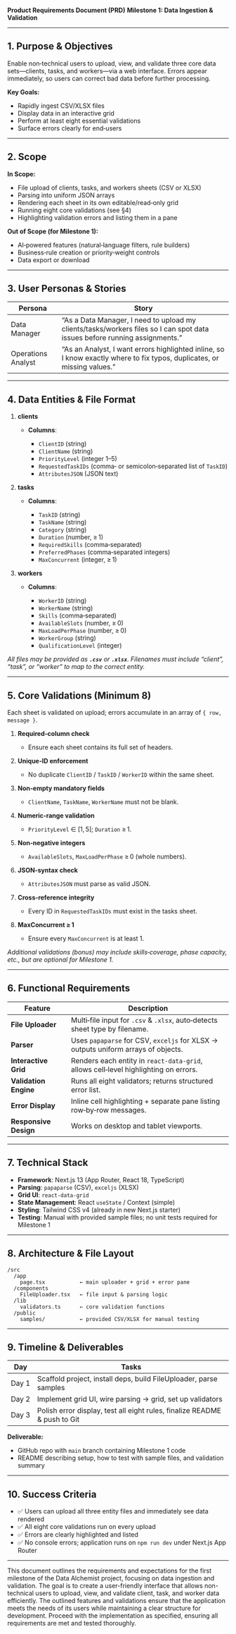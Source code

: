 **Product Requirements Document (PRD)**
**Milestone 1: Data Ingestion & Validation**

---

## 1. Purpose & Objectives

Enable non‑technical users to upload, view, and validate three core data sets—clients, tasks, and workers—via a web interface. Errors appear immediately, so users can correct bad data before further processing.

**Key Goals:**

* Rapidly ingest CSV/XLSX files
* Display data in an interactive grid
* Perform at least eight essential validations
* Surface errors clearly for end‑users

---

## 2. Scope

**In Scope:**

* File upload of clients, tasks, and workers sheets (CSV or XLSX)
* Parsing into uniform JSON arrays
* Rendering each sheet in its own editable/read‑only grid
* Running eight core validations (see §4)
* Highlighting validation errors and listing them in a pane

**Out of Scope (for Milestone 1):**

* AI‑powered features (natural‑language filters, rule builders)
* Business‑rule creation or priority‑weight controls
* Data export or download

---

## 3. User Personas & Stories

| Persona            | Story                                                                                                                      |
| ------------------ | -------------------------------------------------------------------------------------------------------------------------- |
| Data Manager       | “As a Data Manager, I need to upload my clients/tasks/workers files so I can spot data issues before running assignments.” |
| Operations Analyst | “As an Analyst, I want errors highlighted inline, so I know exactly where to fix typos, duplicates, or missing values.”    |

---

## 4. Data Entities & File Format

1. **clients**

   * **Columns**:

     * `ClientID` (string)
     * `ClientName` (string)
     * `PriorityLevel` (integer 1–5)
     * `RequestedTaskIDs` (comma‑ or semicolon‑separated list of `TaskID`)
     * `AttributesJSON` (JSON text)
2. **tasks**

   * **Columns**:

     * `TaskID` (string)
     * `TaskName` (string)
     * `Category` (string)
     * `Duration` (number, ≥ 1)
     * `RequiredSkills` (comma‑separated)
     * `PreferredPhases` (comma‑separated integers)
     * `MaxConcurrent` (integer, ≥ 1)
3. **workers**

   * **Columns**:

     * `WorkerID` (string)
     * `WorkerName` (string)
     * `Skills` (comma‑separated)
     * `AvailableSlots` (number, ≥ 0)
     * `MaxLoadPerPhase` (number, ≥ 0)
     * `WorkerGroup` (string)
     * `QualificationLevel` (integer)

*All files may be provided as **`.csv`** or **`.xlsx`**. Filenames must include “client”, “task”, or “worker” to map to the correct entity.*

---

## 5. Core Validations (Minimum 8)

Each sheet is validated on upload; errors accumulate in an array of `{ row, message }`.

1. **Required‑column check**

   * Ensure each sheet contains its full set of headers.
2. **Unique‑ID enforcement**

   * No duplicate `ClientID` / `TaskID` / `WorkerID` within the same sheet.
3. **Non‑empty mandatory fields**

   * `ClientName`, `TaskName`, `WorkerName` must not be blank.
4. **Numeric‑range validation**

   * `PriorityLevel` ∈ \[1, 5]; `Duration` ≥ 1.
5. **Non‑negative integers**

   * `AvailableSlots`, `MaxLoadPerPhase` ≥ 0 (whole numbers).
6. **JSON‑syntax check**

   * `AttributesJSON` must parse as valid JSON.
7. **Cross‑reference integrity**

   * Every ID in `RequestedTaskIDs` must exist in the tasks sheet.
8. **MaxConcurrent ≥ 1**

   * Ensure every `MaxConcurrent` is at least 1.

*Additional validations (bonus) may include skills‑coverage, phase capacity, etc., but are optional for Milestone 1.*

---

## 6. Functional Requirements

| Feature               | Description                                                                         |
| --------------------- | ----------------------------------------------------------------------------------- |
| **File Uploader**     | Multi‑file input for `.csv` & `.xlsx`, auto‑detects sheet type by filename.         |
| **Parser**            | Uses `papaparse` for CSV, `exceljs` for XLSX → outputs uniform arrays of objects.   |
| **Interactive Grid**  | Renders each entity in `react-data-grid`, allows cell‑level highlighting on errors. |
| **Validation Engine** | Runs all eight validators; returns structured error list.                           |
| **Error Display**     | Inline cell highlighting + separate pane listing row‑by‑row messages.               |
| **Responsive Design** | Works on desktop and tablet viewports.                                              |

---

## 7. Technical Stack

* **Framework**: Next.js 13 (App Router, React 18, TypeScript)
* **Parsing**: `papaparse` (CSV), `exceljs` (XLSX)
* **Grid UI**: `react-data-grid`
* **State Management**: React `useState` / Context (simple)
* **Styling**: Tailwind CSS v4 (already in new Next.js starter)
* **Testing**: Manual with provided sample files; no unit tests required for Milestone 1

---

## 8. Architecture & File Layout

```
/src
  /app
    page.tsx           ← main uploader + grid + error pane
  /components
    FileUploader.tsx   ← file input & parsing logic
  /lib
    validators.ts      ← core validation functions
  /public
    samples/           ← provided CSV/XLSX for manual testing
```

---

## 9. Timeline & Deliverables

| Day   | Tasks                                                                     |
| ----- | ------------------------------------------------------------------------- |
| Day 1 | Scaffold project, install deps, build FileUploader, parse samples         |
| Day 2 | Implement grid UI, wire parsing → grid, set up validators                 |
| Day 3 | Polish error display, test all eight rules, finalize README & push to Git |

**Deliverable:**

* GitHub repo with `main` branch containing Milestone 1 code
* README describing setup, how to test with sample files, and validation summary

---

## 10. Success Criteria

* ✅ Users can upload all three entity files and immediately see data rendered
* ✅ All eight core validations run on every upload
* ✅ Errors are clearly highlighted and listed
* ✅ No console errors; application runs on `npm run dev` under Next.js App Router

---

This document outlines the requirements and expectations for the first milestone of the Data Alchemist project, focusing on data ingestion and validation. The goal is to create a user-friendly interface that allows non-technical users to upload, view, and validate client, task, and worker data efficiently. The outlined features and validations ensure that the application meets the needs of its users while maintaining a clear structure for development. Proceed with the implementation as specified, ensuring all requirements are met and tested thoroughly.